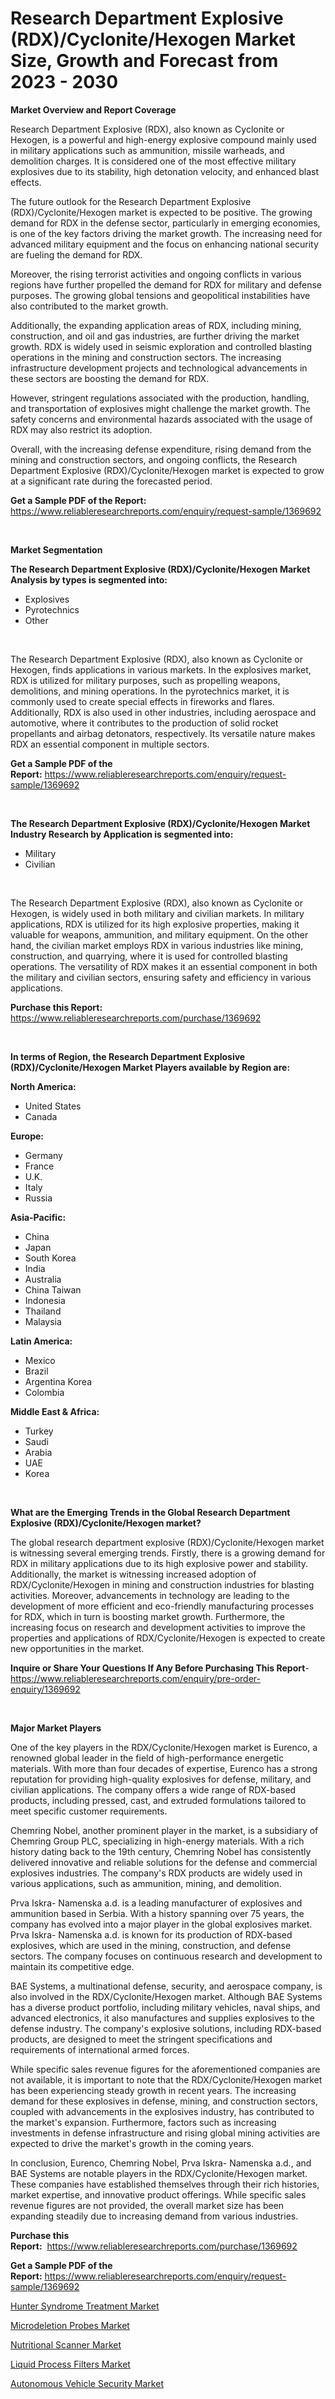 <p><h1>Research Department Explosive (RDX)/Cyclonite/Hexogen Market Size, Growth and Forecast from 2023 - 2030</h1></p><p><strong>Market Overview and Report Coverage</strong></p>
<p><p>Research Department Explosive (RDX), also known as Cyclonite or Hexogen, is a powerful and high-energy explosive compound mainly used in military applications such as ammunition, missile warheads, and demolition charges. It is considered one of the most effective military explosives due to its stability, high detonation velocity, and enhanced blast effects.</p><p>The future outlook for the Research Department Explosive (RDX)/Cyclonite/Hexogen market is expected to be positive. The growing demand for RDX in the defense sector, particularly in emerging economies, is one of the key factors driving the market growth. The increasing need for advanced military equipment and the focus on enhancing national security are fueling the demand for RDX.</p><p>Moreover, the rising terrorist activities and ongoing conflicts in various regions have further propelled the demand for RDX for military and defense purposes. The growing global tensions and geopolitical instabilities have also contributed to the market growth.</p><p>Additionally, the expanding application areas of RDX, including mining, construction, and oil and gas industries, are further driving the market growth. RDX is widely used in seismic exploration and controlled blasting operations in the mining and construction sectors. The increasing infrastructure development projects and technological advancements in these sectors are boosting the demand for RDX.</p><p>However, stringent regulations associated with the production, handling, and transportation of explosives might challenge the market growth. The safety concerns and environmental hazards associated with the usage of RDX may also restrict its adoption.</p><p>Overall, with the increasing defense expenditure, rising demand from the mining and construction sectors, and ongoing conflicts, the Research Department Explosive (RDX)/Cyclonite/Hexogen market is expected to grow at a significant rate during the forecasted period.</p></p>
<p><strong>Get a Sample PDF of the Report:</strong> <a href="https://www.reliableresearchreports.com/enquiry/request-sample/1369692">https://www.reliableresearchreports.com/enquiry/request-sample/1369692</a></p>
<p>&nbsp;</p>
<p><strong>Market Segmentation</strong></p>
<p><strong>The Research Department Explosive (RDX)/Cyclonite/Hexogen Market Analysis by types is segmented into:</strong></p>
<p><ul><li>Explosives</li><li>Pyrotechnics</li><li>Other</li></ul></p>
<p>&nbsp;</p>
<p><p>The Research Department Explosive (RDX), also known as Cyclonite or Hexogen, finds applications in various markets. In the explosives market, RDX is utilized for military purposes, such as propelling weapons, demolitions, and mining operations. In the pyrotechnics market, it is commonly used to create special effects in fireworks and flares. Additionally, RDX is also used in other industries, including aerospace and automotive, where it contributes to the production of solid rocket propellants and airbag detonators, respectively. Its versatile nature makes RDX an essential component in multiple sectors.</p></p>
<p><strong>Get a Sample PDF of the Report:</strong>&nbsp;<a href="https://www.reliableresearchreports.com/enquiry/request-sample/1369692">https://www.reliableresearchreports.com/enquiry/request-sample/1369692</a></p>
<p>&nbsp;</p>
<p><strong>The Research Department Explosive (RDX)/Cyclonite/Hexogen Market Industry Research by Application is segmented into:</strong></p>
<p><ul><li>Military</li><li>Civilian</li></ul></p>
<p>&nbsp;</p>
<p><p>The Research Department Explosive (RDX), also known as Cyclonite or Hexogen, is widely used in both military and civilian markets. In military applications, RDX is utilized for its high explosive properties, making it valuable for weapons, ammunition, and military equipment. On the other hand, the civilian market employs RDX in various industries like mining, construction, and quarrying, where it is used for controlled blasting operations. The versatility of RDX makes it an essential component in both the military and civilian sectors, ensuring safety and efficiency in various applications.</p></p>
<p><strong>Purchase this Report:</strong>&nbsp; <a href="https://www.reliableresearchreports.com/purchase/1369692">https://www.reliableresearchreports.com/purchase/1369692</a></p>
<p>&nbsp;</p>
<p><strong>In terms of Region, the Research Department Explosive (RDX)/Cyclonite/Hexogen Market Players available by Region are:</strong></p>
<p>
    <p> <strong> North America: </strong>
        <ul>
            <li>United States</li>
            <li>Canada</li>
        </ul>
        </p> 
    <p> <strong> Europe: </strong>
        <ul>
            <li>Germany</li>
            <li>France</li>
            <li>U.K.</li>
            <li>Italy</li>
            <li>Russia</li>
        </ul>
        </p> 
    <p> <strong> Asia-Pacific: </strong>
        <ul>
            <li>China</li>
            <li>Japan</li>
            <li>South Korea</li>
            <li>India</li>
            <li>Australia</li>
            <li>China Taiwan</li>
            <li>Indonesia</li>
            <li>Thailand</li>
            <li>Malaysia</li>
        </ul>
        </p> 
    <p> <strong> Latin America: </strong>
        <ul>
            <li>Mexico</li>
            <li>Brazil</li>
            <li>Argentina Korea</li>
            <li>Colombia</li>
        </ul>
        </p> 
    <p> <strong> Middle East & Africa: </strong>
        <ul>
            <li>Turkey</li>
            <li>Saudi</li>
            <li>Arabia</li>
            <li>UAE</li>
            <li>Korea</li>
        </ul>
    </p>
    </p>
<p>&nbsp;</p>
<p><strong>What are the Emerging Trends in the Global Research Department Explosive (RDX)/Cyclonite/Hexogen market?</strong></p>
<p><p>The global research department explosive (RDX)/Cyclonite/Hexogen market is witnessing several emerging trends. Firstly, there is a growing demand for RDX in military applications due to its high explosive power and stability. Additionally, the market is witnessing increased adoption of RDX/Cyclonite/Hexogen in mining and construction industries for blasting activities. Moreover, advancements in technology are leading to the development of more efficient and eco-friendly manufacturing processes for RDX, which in turn is boosting market growth. Furthermore, the increasing focus on research and development activities to improve the properties and applications of RDX/Cyclonite/Hexogen is expected to create new opportunities in the market.</p></p>
<p><strong>Inquire or Share Your Questions If Any Before Purchasing This Report</strong>- <a href="https://www.reliableresearchreports.com/enquiry/pre-order-enquiry/1369692">https://www.reliableresearchreports.com/enquiry/pre-order-enquiry/1369692</a></p>
<p>&nbsp;</p>
<p><strong>Major Market Players</strong></p>
<p><p>One of the key players in the RDX/Cyclonite/Hexogen market is Eurenco, a renowned global leader in the field of high-performance energetic materials. With more than four decades of expertise, Eurenco has a strong reputation for providing high-quality explosives for defense, military, and civilian applications. The company offers a wide range of RDX-based products, including pressed, cast, and extruded formulations tailored to meet specific customer requirements.</p><p>Chemring Nobel, another prominent player in the market, is a subsidiary of Chemring Group PLC, specializing in high-energy materials. With a rich history dating back to the 19th century, Chemring Nobel has consistently delivered innovative and reliable solutions for the defense and commercial explosives industries. The company's RDX products are widely used in various applications, such as ammunition, mining, and demolition.</p><p>Prva Iskra- Namenska a.d. is a leading manufacturer of explosives and ammunition based in Serbia. With a history spanning over 75 years, the company has evolved into a major player in the global explosives market. Prva Iskra- Namenska a.d. is known for its production of RDX-based explosives, which are used in the mining, construction, and defense sectors. The company focuses on continuous research and development to maintain its competitive edge.</p><p>BAE Systems, a multinational defense, security, and aerospace company, is also involved in the RDX/Cyclonite/Hexogen market. Although BAE Systems has a diverse product portfolio, including military vehicles, naval ships, and advanced electronics, it also manufactures and supplies explosives to the defense industry. The company's explosive solutions, including RDX-based products, are designed to meet the stringent specifications and requirements of international armed forces.</p><p>While specific sales revenue figures for the aforementioned companies are not available, it is important to note that the RDX/Cyclonite/Hexogen market has been experiencing steady growth in recent years. The increasing demand for these explosives in defense, mining, and construction sectors, coupled with advancements in the explosives industry, has contributed to the market's expansion. Furthermore, factors such as increasing investments in defense infrastructure and rising global mining activities are expected to drive the market's growth in the coming years.</p><p>In conclusion, Eurenco, Chemring Nobel, Prva Iskra- Namenska a.d., and BAE Systems are notable players in the RDX/Cyclonite/Hexogen market. These companies have established themselves through their rich histories, market expertise, and innovative product offerings. While specific sales revenue figures are not provided, the overall market size has been expanding steadily due to increasing demand from various industries.</p></p>
<p><strong>Purchase this Report:</strong>&nbsp;&nbsp;<a href="https://www.reliableresearchreports.com/purchase/1369692">https://www.reliableresearchreports.com/purchase/1369692</a></p>
<p></p>
<p><strong>Get a Sample PDF of the Report:</strong>&nbsp;<a href="https://www.reliableresearchreports.com/enquiry/request-sample/1369692">https://www.reliableresearchreports.com/enquiry/request-sample/1369692</a></p>
<p><p><a href="https://medium.com/@damionrunte/hunter-syndrome-treatment-market-size-cagr-trends-2024-2030-a4bdac00dd15">Hunter Syndrome Treatment Market</a></p><p><a href="https://github.com/sofyaavrova/Market-Research-Report-List-1/blob/main/microdeletion-probes-market.md">Microdeletion Probes Market</a></p><p><a href="https://www.linkedin.com/pulse/nutritional-scanner-market-challenges-opportunities-growth-5fnge/">Nutritional Scanner Market</a></p><p><a href="https://www.linkedin.com/pulse/liquid-process-filters-market-insights-players-forecast-mss7e/">Liquid Process Filters Market</a></p><p><a href="https://medium.com/@geoanderson1978/autonomous-vehicle-security-market-size-cagr-trends-2024-2030-868ee2efb097">Autonomous Vehicle Security Market</a></p></p>